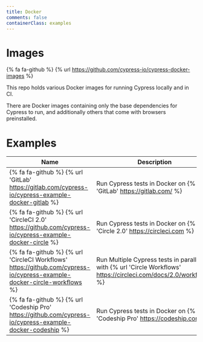 ```yaml
---
title: Docker
comments: false
containerClass: examples
---
```


# Images

{% fa fa-github %} {% url https://github.com/cypress-io/cypress-docker-images %}

This repo holds various Docker images for running Cypress locally and in CI.

There are Docker images containing only the base dependencies for Cypress to run, and additionally others that come with browsers preinstalled.

# Examples

Name | Description
--- | ---
{% fa fa-github %} {% url 'GitLab' https://gitlab.com/cypress-io/cypress-example-docker-gitlab %} | Run Cypress tests in Docker on {% url 'GitLab' https://gitlab.com/ %}
{% fa fa-github %} {% url 'CircleCI 2.0' https://github.com/cypress-io/cypress-example-docker-circle %} | Run Cypress tests in Docker on {% url 'Circle 2.0' https://circleci.com %}
{% fa fa-github %} {% url 'CircleCI Workflows' https://github.com/cypress-io/cypress-example-docker-circle-workflows %} | Run Multiple Cypress tests in parallel with {% url 'Circle Workflows' https://circleci.com/docs/2.0/workflows/ %}
{% fa fa-github %} {% url 'Codeship Pro' https://github.com/cypress-io/cypress-example-docker-codeship %} | Run Cypress tests in Docker on {% url 'Codeship Pro' https://codeship.com/ %}
